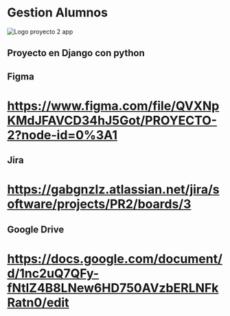 
# Gestion Alumnos

![Logo proyecto 2 app](Proyecto_2/webProyecto2app/static/img/logo.png)

## Proyecto en Django con python
## Figma
# https://www.figma.com/file/QVXNpKMdJFAVCD34hJ5Got/PROYECTO-2?node-id=0%3A1
## Jira
# https://gabgnzlz.atlassian.net/jira/software/projects/PR2/boards/3
## Google Drive
# https://docs.google.com/document/d/1nc2uQ7QFy-fNtlZ4B8LNew6HD750AVzbERLNFkRatn0/edit




